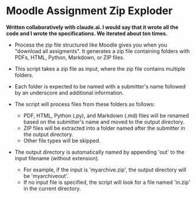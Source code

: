 # Moodle Assignment Zip Exploder

**Written collaboratively with claude.ai. I would say that it wrote all the code and I wrote the specifications. We iterated about ten times.**

* Process the zip file structured like Moodle gives you when you "download all assigments". It generates a zip file containing folders with PDFs, HTML, Python, Markdown, or ZIP files.
        
* This script takes a zip file as input, where the zip file contains multiple folders.

* Each folder is expected to be named with a submitter's name followed by an underscore and additional information.

* The script will process files from these folders as follows:
    * PDF, HTML, Python (.py), and Markdown (.md) files will be renamed based on the submitter's name and moved to the output directory.
    * ZIP files will be extracted into a folder named after the submitter in the output directory.
    * Other file types will be skipped.
        
* The output directory is automatically named by appending 'out' to the input filename (without extension).
    * For example, if the input is 'myarchive.zip', the output directory will be 'myarchiveout'.
    * If no input file is specified, the script will look for a file named 'in.zip' in the current directory.
